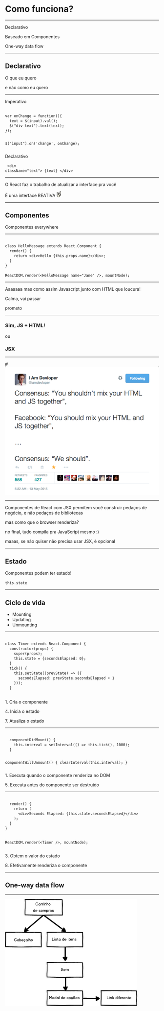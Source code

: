 # Como funciona?

------

Declarativo<!-- .element class="fragment" -->

Baseado em Componentes<!-- .element class="fragment" -->

One-way data flow<!-- .element class="fragment" -->

------

## Declarativo

O que eu quero

e não como eu quero<!-- .element class="fragment highlight-red" -->

------

<div class="split">
	<div class="split-col-50">
		Imperativo
		<pre class="language-javascript"><code>
var onChange = function(){
  text = $(input).val();
  $("div text").text(text);
});

$("input").on('change', onChange);
		</pre></code>
	</div>
	<div><!-- .element class="fragment split-col-50" -->
		Declarativo
		<pre class="language--clean  language-jsx"><code>
&lt;div className="text"></span>
  {text}
&lt;/div>
		</pre></code>
	</div>
</div>

------

O React faz o trabalho de atualizar a interface pra você

É uma interface REATIVA <img class="fragment gotcha" src="img/gotcha.gif"/>


------

## Componentes

Componentes everywhere

------

<pre class="language-jsx"><code>
class HelloMessage extends React.Component {
  render() {
    return &lt;div>Hello {this.props.name}&lt;/div>;
  }
}

ReactDOM.render(&lt;HelloMessage name="Jane" />, mountNode);
</pre></code>

------

Aaaaaaa mas como assim Javascript junto com HTML que loucura!

Calma, vai passar <!-- .element class="fragment highlight-green" -->

prometo <!-- .element class="fragment highlight-green" -->

------

### Sim, JS + HTML!
ou
### JSX

------

#<a href="https://twitter.com/iamdevloper/status/598435575662813184"><img src="img/iamdeveloper-jsx.png"/></a>

------

Componentes de React com JSX permitem você construir pedaços de negócio, e não pedaços de bibliotecas

mas como que o browser renderiza? <!-- .element class="fragment highlight-green" -->

no final, tudo compila pra JavaScript mesmo :) <!-- .element class="fragment" -->

maaas, se não quiser não precisa usar JSX, é opcional <!-- .element class="fragment" -->

------

## Estado

Componentes podem ter estado!

<code>this.state</code> <!-- .element class="fragment" -->

------

## Ciclo de vida

* Mounting<!-- .element class="fragment" -->
* Updating<!-- .element class="fragment" -->
* Unmounting<!-- .element class="fragment" -->


------

<div class="split">
  <div class="split-col-70">
    <pre data-line="1,4,7" class="language-jsx language--clean language--small"><code>
class Timer extends React.Component {
  constructor(props) {
    super(props);
    this.state = {secondsElapsed: 0};
  }
  tick() {
    this.setState((prevState) => ({
      secondsElapsed: prevState.secondsElapsed + 1
    }));
  }
    </pre></code>
  </div>
  <div class="split-col-30">
    <p>1. Cria o componente</p>
    <p>4. Inicia o estado</p>
    <p>7. Atualiza o estado</p>
  </div>
</div>

------

<div class="split">
  <div class="split-col-70">
    <pre data-line="1,5" class="language-jsx language--clean language--small"><code>
  componentDidMount() {
    this.interval = setInterval(() => this.tick(), 1000);
  }

  componentWillUnmount() {
    clearInterval(this.interval);
  }
    </pre></code>
  </div>
  <div class="split-col-30">
    <p>1. Executa quando o componente renderiza no DOM<p>
    <p>5. Executa antes do componente ser destruido
  </div>
</div>

------

<div class="split">
  <div class="split-col-70">
    <pre data-line="3,8" class="language-jsx language--clean language--small"><code>
  render() {
    return (
      &lt;div>Seconds Elapsed: {this.state.secondsElapsed}&lt;/div>
    );
  }
}

ReactDOM.render(&lt;Timer />, mountNode);
    </code></pre>
  </div>
  <div class="split-col-30">
    <p>3. Obtem o valor do estado
    <p>8. Efetivamente renderiza o componente
  </div>
</div>

------

## One-way data flow

------

<img src="img/fundamentals_data_flow.png"/>



